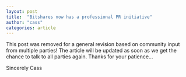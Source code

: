 ```yaml
---
layout: post
title:  "Bitshares now has a professional PR initiative"
author: "cass"
categories: article 
---
```



This post was removed for a general revision based on community input from multiple parties!
The article will be updated as soon as we get the chance to talk to all parties again.
Thanks for your patience…

Sincerely
Cass
